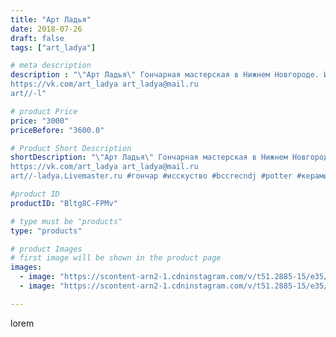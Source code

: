 ```yaml
---
title: "Арт Ладья"
date: 2018-07-26
draft: false
tags: ["art_ladya"]

# meta description
description : "\"Арт Ладья\" Гончарная мастерская в Нижнем Новгороде. Изготовление керамики и мастер//-классы по обучению. 
https://vk.com/art_ladya art_ladya@mail.ru 
art//-l"

# product Price
price: "3000"
priceBefore: "3600.0"

# Product Short Description
shortDescription: "\"Арт Ладья\" Гончарная мастерская в Нижнем Новгороде. Изготовление керамики и мастер//-классы по обучению. 
https://vk.com/art_ladya art_ladya@mail.ru 
art//-ladya.Livemaster.ru #гончар #исскуство #bccrecndj #potter #керамикадляинтерьера #керамикаручнаяработа #гончарнаямастерская #керамиканазаказ #handmade #посудаизглины #керамика #гончарнаяпосуда #эксклюзивнаякерамика #dishes #decor #ceramicar #mug #claygoods #tankard #earthenware #ceramic #design #кружка #magic #restaurant #ceramicart #магия #pint #clay #авторскаякерамика"

#product ID
productID: "Bltg8C-FPMv"

# type must be "products"
type: "products"

# product Images
# first image will be shown in the product page
images:
  - image: "https://scontent-arn2-1.cdninstagram.com/v/t51.2885-15/e35/40370258_282755399117053_5758973801547169792_n.jpg?se=8&tp=1&_nc_ht=scontent-arn2-1.cdninstagram.com&_nc_cat=101&_nc_ohc=RJbdlpiYF1QAX9A_fN_&ccb=7-4&oh=6ea9d9b151045a73d963120b6d495893&oe=6083FE3E&_nc_sid=83d603&ig_cache_key=MTgzMjI2MzQzMzExMjA2NTgwNw%3D%3D.2-ccb7-4"
  - image: "https://scontent-arn2-1.cdninstagram.com/v/t51.2885-15/e35/40272747_263623630939067_4033924599702880256_n.jpg?se=8&tp=1&_nc_ht=scontent-arn2-1.cdninstagram.com&_nc_cat=111&_nc_ohc=L2VtfFby9vEAX-q55Pp&ccb=7-4&oh=6bfc7b6d2e06c2384f95e970c9c495cc&oe=6083ED68&_nc_sid=83d603&ig_cache_key=MTgzMjI2MzQ0NDM3ODA0Mjk5Ng%3D%3D.2-ccb7-4"

---
```

lorem
